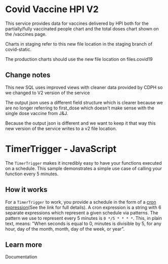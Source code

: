 # Covid Vaccine HPI V2

This service provides data for vaccines delivered by HPI both for the partially/fully vaccinated people chart and the total doses chart shown on the /vaccines page.

Charts in staging refer to this new file location in the staging branch of covid-static.

The production charts should use the new file location on files.covid19

## Change notes
This new SQL uses improved views with cleaner data provided by CDPH so we changed to V2 version of the service

The output json uses a different field structure which is clearer because we are no longer referring to first_dose which doesn't make sense with the single dose vaccine from J&J.

Because the output json is different and we want to keep it that way this new version of the service writes to a v2 file location.

# TimerTrigger - JavaScript

The `TimerTrigger` makes it incredibly easy to have your functions executed on a schedule. This sample demonstrates a simple use case of calling your function every 5 minutes.

## How it works

For a `TimerTrigger` to work, you provide a schedule in the form of a [cron expression](https://en.wikipedia.org/wiki/Cron#CRON_expression)(See the link for full details). A cron expression is a string with 6 separate expressions which represent a given schedule via patterns. The pattern we use to represent every 5 minutes is `0 */5 * * * *`. This, in plain text, means: "When seconds is equal to 0, minutes is divisible by 5, for any hour, day of the month, month, day of the week, or year".

## Learn more

<TODO> Documentation